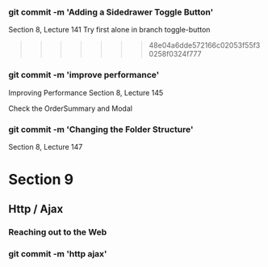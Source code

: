 ### git commit -m 'Adding a Sidedrawer Toggle Button'

Section 8, Lecture 141
Try first alone in branch toggle-button

> > > > > > > 48e04a6dde572166c02053f55f30258f0324f777

### git commit -m 'improve performance'

Improving Performance
Section 8, Lecture 145

Check the OrderSummary and Modal

### git commit -m 'Changing the Folder Structure'

Section 8, Lecture 147

# Section 9

## Http / Ajax

### Reaching out to the Web

### git commit -m 'http ajax'
